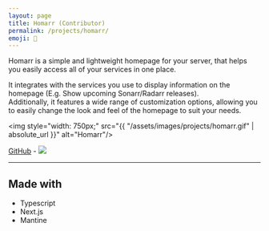 ```yaml
---
layout: page
title: Homarr (Contributor)
permalink: /projects/homarr/
emoji: 🦞
---
```


Homarr is a simple and lightweight homepage for your server, that helps you easily access all of your services in one place.

It integrates with the services you use to display information on the homepage (E.g. Show upcoming Sonarr/Radarr releases).<br>
Additionally, it features a wide range of customization options, allowing you to easily change the look and feel of the homepage to suit your needs.

<img style="width: 750px;" src="{{ "/assets/images/projects/homarr.gif" | absolute_url }}" alt="Homarr"/>

[GitHub](https://github.com/ajnart/homarr) - ![](https://img.shields.io/github/stars/ajnart/homarr?style=rounded)

---

## Made with

- Typescript
- Next.js
- Mantine
